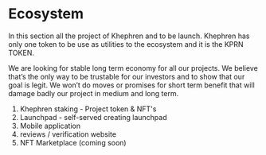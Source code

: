 # Ecosystem

In this section all the project of Khephren and to be launch. Khephren has only one token to be use as utilities to the ecosystem and it is the KPRN TOKEN.&#x20;

We are looking for stable long term economy for all our projects. We believe that’s the only way to be trustable for our investors and to show that our goal is legit. We won’t do moves or promises for short term benefit that will damage badly our project in medium and long term.





1. Khephren staking - Project token & NFT's
2. Launchpad - self-served creating launchpad
3. Mobile application
4. reviews / verification website
5. NFT Marketplace (coming soon)





